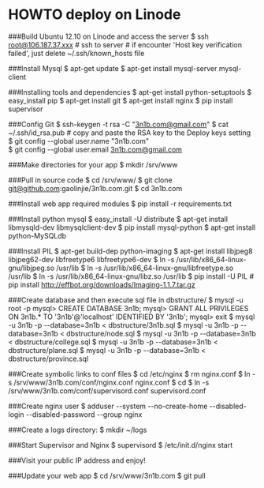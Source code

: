 HOWTO deploy on Linode
======================

###Build Ubuntu 12.10 on Linode and access the server
	$ ssh root@106.187.37.xxx
	# ssh to server
	# if encounter 'Host key verification failed', just delete ~/.ssh/known_hosts file

###Install Mysql
	$ apt-get update
	$ apt-get install mysql-server mysql-client

###Installing tools and dependencies
	$ apt-get install python-setuptools 
	$ easy_install pip 
	$ apt-get install git 
	$ apt-get install nginx 
	$ pip install supervisor 

###Config Git
	$ ssh-keygen -t rsa -C "3n1b.com@gmail.com"
	$ cat ~/.ssh/id_rsa.pub
	# copy and paste the RSA key to the Deploy keys setting
	$ git config --global user.name "3n1b.com"  
	$ git config --global user.email 3n1b.com@gmail.com  

###Make directories for your app
	$ mkdir /srv/www

###Pull in source code
	$ cd /srv/www/
	$ git clone git@github.com:gaolinjie/3n1b.com.git
	$ cd 3n1b.com

###Install web app required modules
	$ pip install -r requirements.txt

###Install python mysql
	$ easy_install -U distribute
	$ apt-get install libmysqld-dev libmysqlclient-dev
	$ pip install mysql-python
	$ apt-get install python-MySQLdb

###Install PIL
	$ apt-get build-dep python-imaging 
	$ apt-get install libjpeg8 libjpeg62-dev libfreetype6 libfreetype6-dev
	$ ln -s /usr/lib/x86_64-linux-gnu/libjpeg.so /usr/lib
	$ ln -s /usr/lib/x86_64-linux-gnu/libfreetype.so /usr/lib
	$ ln -s /usr/lib/x86_64-linux-gnu/libz.so /usr/lib
	$ pip install -U PIL
	# pip install http://effbot.org/downloads/Imaging-1.1.7.tar.gz

###Create database and then execute sql file in dbstructure/
	$ mysql -u root -p
	mysql> CREATE DATABASE 3n1b;
	mysql> GRANT ALL PRIVILEGES ON 3n1b.* TO '3n1b'@'localhost' IDENTIFIED BY '3n1b';
	mysql> exit
	$ mysql -u 3n1b -p --database=3n1b < dbstructure/3n1b.sql
	$ mysql -u 3n1b -p --database=3n1b < dbstructure/node.sql
	$ mysql -u 3n1b -p --database=3n1b < dbstructure/college.sql
	$ mysql -u 3n1b -p --database=3n1b < dbstructure/plane.sql
	$ mysql -u 3n1b -p --database=3n1b < dbstructure/province.sql

###Create symbolic links to conf files
	$ cd /etc/nginx 
	$ rm nginx.conf
	$ ln -s /srv/www/3n1b.com/conf/nginx.conf nginx.conf 
	$ cd
	$ ln -s /srv/www/3n1b.com/conf/supervisord.conf supervisord.conf  

###Create nginx user
	$ adduser --system --no-create-home --disabled-login --disabled-password --group nginx 

###Create a logs directory:
	$ mkdir ~/logs 

###Start Supervisor and Nginx
	$ supervisord
	$ /etc/init.d/nginx start

###Visit your public IP address and enjoy!

###Update your web app
	$ cd /srv/www/3n1b.com
	$ git pull
